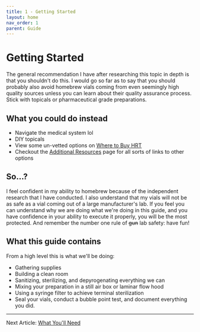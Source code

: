 ```yaml
---
title: 1 - Getting Started
layout: home
nav_order: 1
parent: Guide
---
```


# Getting Started

The general recommendation I have after researching this topic in depth is that you shouldn't do this. I would go so far as to say that you should probably also avoid homebrew vials coming from even seemingly high quality sources unless you can learn about their quality assurance process. Stick with topicals or pharmaceutical grade preparations. 

## What you could do instead

* Navigate the medical system lol
* DIY topicals
* View some un-vetted options on [Where to Buy HRT](/pages/ready-made)
* Checkout the [Additional Resources](/pages/resources) page for all sorts of links to other options

## So...?

I feel confident in my ability to homebrew because of the independent research that I have conducted. I also understand that my vials will not be as safe as a vial coming out of a large manufacturer's lab. If you feel you can understand why we are doing what we're doing in this guide, and you have confidence in your ability to execute it properly, you will be the most protected. And remember the number one rule of ~~gun~~ lab safety: have fun!

## What this guide contains

From a high level this is what we'll be doing:

* Gathering supplies
* Building a clean room
* Sanitizing, sterilizing, and depyrogenating everything we can
* Mixing your preparation in a still air box or laminar flow hood
* Using a syringe filter to achieve terminal sterilization
* Seal your vials, conduct a bubble point test, and document everything you did.

---

Next Article: [What You'll Need](/guides/2_what_you_need)
